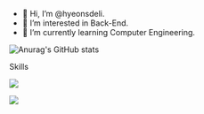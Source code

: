 - 👋 Hi, I’m @hyeonsdeli.
- 👀 I’m interested in Back-End.
- 🌱 I’m currently learning Computer Engineering.

  
![Anurag's GitHub stats](https://github-readme-stats.vercel.app/api?username=hyeonsdeli&show_icons=true&theme=radical)

Skills

<img src="https://img.shields.io/badge/Android-3DDC84?style=flat-square&logo=Android&logoColor=white"/>

<a href="https://safe-physician-29d.notion.site/952c0781c9c644fe899ddbf7e92c6b2b" target="_blank"><img src="https://img.shields.io/badge/notion-000000?style=flat-square&logo=notion&logoColor=white"/></a>
